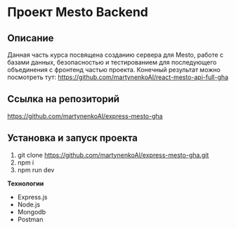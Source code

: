# Проект Mesto Backend

## Описание

Данная часть курса посвящена созданию сервера для Mesto, работе с базами данных, безопасностью и тестированием для последующего объединения с фронтенд частью проекта. Конечный результат можно посмотреть тут:
https://github.com/martynenkoAl/react-mesto-api-full-gha

## Ссылка на репозиторий
https://github.com/martynenkoAl/express-mesto-gha

## Установка и запуск проекта   
1. git clone https://github.com/martynenkoAl/express-mesto-gha.git
2. npm i
3. npm run dev

**Технологии**
* Express.js
* Node.js
* Mongodb
* Postman

